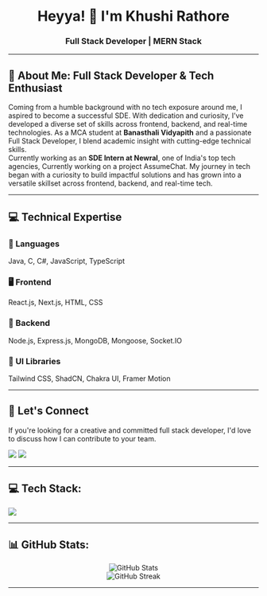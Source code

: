 <h1 align="center">Heyya! 👋 I'm Khushi Rathore</h1>
<h3 align="center">Full Stack Developer | MERN Stack</h3>

---

## 💫 About Me: Full Stack Developer & Tech Enthusiast

Coming from a humble background with no tech exposure around me, I aspired to become a successful SDE. With dedication and curiosity, I’ve developed a diverse set of skills across frontend, backend, and real-time technologies.
As a MCA student at **Banasthali Vidyapith** and a passionate Full Stack Developer, I blend academic insight with cutting-edge technical skills.  
Currently working as an **SDE Intern at Newral**, one of India's top tech agencies, Currently working on a project AssumeChat.
My journey in tech began with a curiosity to build impactful solutions and has grown into a versatile skillset across frontend, backend, and real-time tech.

---

## 💻 Technical Expertise

### 🧠 Languages
Java, C, C#, JavaScript, TypeScript

### 🖥️ Frontend
React.js, Next.js, HTML, CSS

### 🧩 Backend
Node.js, Express.js, MongoDB, Mongoose, Socket.IO

### 🎨 UI Libraries
Tailwind CSS, ShadCN, Chakra UI, Framer Motion

---

## 🤝 Let's Connect
If you're looking for a creative and committed full stack developer, I'd love to discuss how I can contribute to your team.

<p align="left">
  <a href="mailto:khushirathore649@gmail.com"><img src="https://img.shields.io/badge/Email-red?style=flat-square&logo=gmail&logoColor=white" /></a>
  <a href="https://www.linkedin.com/in/khushi-rathore-5363a8257"><img src="https://img.shields.io/badge/LinkedIn-blue?style=flat-square&logo=linkedin" /></a>
</p>

---

## 💻 Tech Stack:
<p>
  <img src="https://skillicons.dev/icons?i=html,css,js,ts,react,next,nodejs,express,mongodb,tailwind,chakra,docker,git,github,firebase,vercel,figma,redux,prisma,nginx" />
</p>

---

## 📊 GitHub Stats:
<p align="center">
  <img src="https://github-readme-stats.vercel.app/api?username=khushirathore64&show_icons=true&theme=tokyonight" alt="GitHub Stats" />
  <br />
  <img src="https://github-readme-streak-stats.herokuapp.com/?user=khushirathore64&theme=tokyonight" alt="GitHub Streak" />
</p>

---

